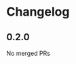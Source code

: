 # Changelog

<!-- <START NEW CHANGELOG ENTRY> -->

## 0.2.0

No merged PRs

<!-- <END NEW CHANGELOG ENTRY> -->
